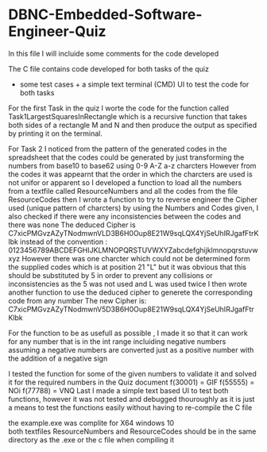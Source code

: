 # DBNC-Embedded-Software-Engineer-Quiz

In this file I will incluide some comments for the code developed

The C file contains code developed for both tasks of the quiz 
+ some test cases + a simple text terminal (CMD) UI to test the code for both tasks 

For the first Task in the quiz I worte the code for the function called Task1LargestSquaresInRectangle 
which is a recursive function that takes both sides of a rectangle M and N 
and then produce the output as specified by printing it on the terminal.

For Task 2 I noticed from the pattern of the generated codes in the spreadsheet 
that the codes could be generated by just transforming the numbers from base10 to base62 using 0-9 A-Z a-z charcters
However from the codes it was appearnt that the order in which the charcters are used is not unifor or apparent
so I developed a function to load all the numbers from a textfile called ResourceNumbers and all the codes from 
the file ResourceCodes then I wrote a function to try to reverse engineer the Cipher used (unique pattern of charcters)
by using the Numbers and Codes given, I also checked if there were any inconsistencies between the codes and there was none
The deduced Cipher is C7xicPMGvzAZyTNodmwnVLD3B6H0Oup8E21W9sqLQX4YjSeUhIRJgafFtrKlbk
instead of the convention :  0123456789ABCDEFGHIJKLMNOPQRSTUVWXYZabcdefghijklmnopqrstuvwxyz
However there was one charcter which could not be determined form the supplied codes which is at position 21 "L" but it was obvious
that this should be substituted by 5 in order to prevent any collisions or inconsistencies as the 5 was not used and L was used twice
I then wrote another function to use the deduced cipher to generete the corresponding code from any number
The new Cipher is: C7xicPMGvzAZyTNodmwnV5D3B6H0Oup8E21W9sqLQX4YjSeUhIRJgafFtrKlbk

For the function to be as usefull as possible , I made it so that it can work for any number that is in the int range 
incluiding negative numbers assuming a negative numbers are converted just as a positive number with the addition of
a negative sign

I tested the function for some of the given numbers to validate it and solved it for the required numbers in the Quiz document
f(30001) = GIF
f(55555) = NOi
f(77788) = VNQ
Last I made a simple text based UI to test both functions,  however it was not tested and debugged thouroughly as it is just a means 
to test the functions easily without having to re-compile the C file

the example.exe was complite for X64 windows 10  
both textfiles ResourceNumbers and ResourceCodes should be in the same directory as the .exe or the c file when compiling it 
